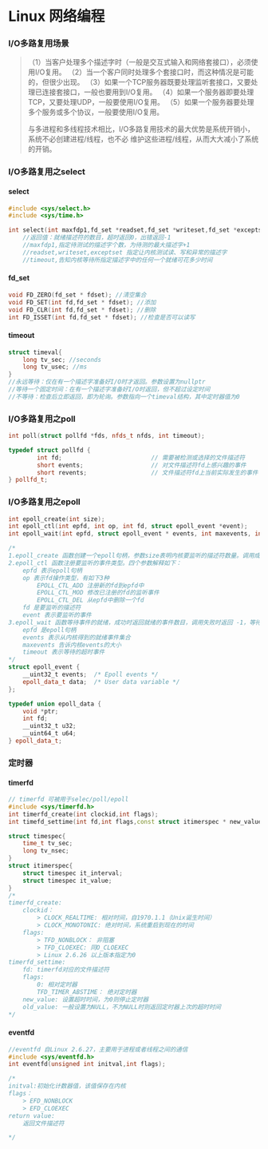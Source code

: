 # Linux 网络编程

### I/O多路复用场景

> （1）当客户处理多个描述字时（一般是交互式输入和网络套接口），必须使用I/O复用。
> （2）当一个客户同时处理多个套接口时，而这种情况是可能的，但很少出现。
> （3）如果一个TCP服务器既要处理监听套接口，又要处理已连接套接口，一般也要用到I/O复用。
> （4）如果一个服务器即要处理TCP，又要处理UDP，一般要使用I/O复用。
> （5）如果一个服务器要处理多个服务或多个协议，一般要使用I/O复用。
>
> 与多进程和多线程技术相比，I/O多路复用技术的最大优势是系统开销小，系统不必创建进程/线程，也不必 维护这些进程/线程，从而大大减小了系统的开销。



### I/O多路复用之select

#### select

```c++
#include <sys/select.h> 
#include <sys/time.h> 

int select(int maxfdp1,fd_set *readset,fd_set *writeset,fd_set *exceptset,struct timeval *timeout) 
    //返回值：就绪描述符的数目，超时返回0，出错返回-1
    //maxfdp1,指定待测试的描述字个数，为待测的最大描述字+1
    //readset,writeset,exceptset 指定让内核测试读、写和异常的描述字
	//timeout,告知内核等待所指定描述字中的任何一个就绪可花多少时间
```



#### fd_set

```c++
void FD_ZERO(fd_set * fdset); //清空集合
void FD_SET(int fd,fd_set * fdset); //添加
void FD_CLR(int fd,fd_set * fdset); //删除
int FD_ISSET(int fd,fd_set * fdset); //检查是否可以读写
```



#### timeout

```c++
struct timeval{
	long tv_sec; //seconds
    long tv_usec; //ms
}
//永远等待：仅在有一个描述字准备好I/O时才返回。参数设置为nullptr
//等待一个固定时间：在有一个描述字准备好I/O时返回，但不超过设定时间
//不等待：检查后立即返回，即为轮询。参数指向一个timeval结构，其中定时器值为0
```



### I/O多路复用之poll

```c++
int poll(struct pollfd *fds, nfds_t nfds, int timeout);

typedef struct pollfd {
        int fd;                         // 需要被检测或选择的文件描述符
        short events;                   // 对文件描述符fd上感兴趣的事件
        short revents;                  // 文件描述符fd上当前实际发生的事件
} pollfd_t;


```



### I/O多路复用之epoll

```c++
int epoll_create(int size);
int epoll_ctl(int epfd, int op, int fd, struct epoll_event *event);
int epoll_wait(int epfd, struct epoll_event * events, int maxevents, int timeout);

/* 
1.epoll_create 函数创建一个epoll句柄，参数size表明内核要监听的描述符数量。调用成功时返回一个epoll句柄描述符，失败时返回-1。
2.epoll_ctl 函数注册要监听的事件类型。四个参数解释如下：
	epfd 表示epoll句柄
	op 表示fd操作类型，有如下3种 
		EPOLL_CTL_ADD 注册新的fd到epfd中
		EPOLL_CTL_MOD 修改已注册的fd的监听事件
		EPOLL_CTL_DEL 从epfd中删除一个fd
	fd 是要监听的描述符
	event 表示要监听的事件
3.epoll_wait 函数等待事件的就绪，成功时返回就绪的事件数目，调用失败时返回 -1，等待超时返回 0。
	epfd 是epoll句柄
	events 表示从内核得到的就绪事件集合
	maxevents 告诉内核events的大小
	timeout 表示等待的超时事件
*/
struct epoll_event {
    __uint32_t events;  /* Epoll events */
    epoll_data_t data;  /* User data variable */
};

typedef union epoll_data {
    void *ptr;
    int fd;
    __uint32_t u32;
    __uint64_t u64;
} epoll_data_t;


```



### 定时器

#### timerfd

```c++
// timerfd 可被用于selec/poll/epoll
#include <sys/timerfd.h>
int timerfd_create(int clockid,int flags);
int timefd_settime(int fd,int flags,const struct itimerspec * new_value,struct itimerspec * old_value);

struct timespec{
	time_t tv_sec;
    long tv_nsec;
}
struct itimerspec{
    struct timespec it_interval;
    struct timespec it_value;
}
/*
timerfd_create:
	clockid：
		> CLOCK_REALTIME: 相对时间，自1970.1.1（Unix诞生时间）
		> CLOCK_MONOTONIC: 绝对时间，系统重启到现在的时间
	flags:
		> TFD_NONBLOCK： 非阻塞
		> TFD_CLOEXEC: 同O_CLOEXEC
		> Linux 2.6.26 以上版本指定为0
timerfd_settime:
	fd: timerfd对应的文件描述符
	flags: 
		0: 相对定时器
		TFD_TIMER_ABSTIME： 绝对定时器
	new_value: 设置超时时间，为0则停止定时器
	old_value: 一般设置为NULL，不为NULL时则返回定时器上次的超时时间
*/

```



#### eventfd

```c++
//eventfd 自Linux 2.6.27，主要用于进程或者线程之间的通信
#include <sys/eventfd.h>
int eventfd(unsigned int initval,int flags);

/*
initval:初始化计数器值，该值保存在内核
flags：
	> EFD_NONBLOCK
	> EFD_CLOEXEC
return value:
	返回文件描述符

*/
```











